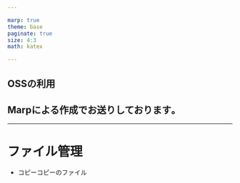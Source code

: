 ```yaml
---

marp: true
theme: base
paginate: true
size: 4:3
math: katex

---
```

<!--
_class: centering
-->
## OSSの利用

<title> 研究インフラの提案 </title>

## Marpによる作成でお送りしております｡



<!--今日は、私たちの研究活動の効率をぐっと引き上げるための提案、「GitHubの導入」についてお話しさせていただきます。題して、「研究室のコード管理、もっとスマートにしませんか？」です。-->



---
<!--
_header: 研究インフラの提案
-->
# ファイル管理
- コピーコピーのファイル

